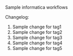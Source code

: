 Sample informatica workflows

Changelog: <br>
1) Sample change for tag1
2) Sample change for tag2
3) Sample change for tag3
4) Sample change for tag4
5) Sample change for tag5
